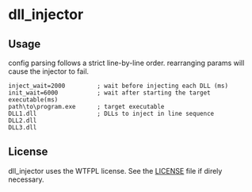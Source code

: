 # dll_injector

## Usage
config parsing follows a strict line-by-line order. rearranging params will cause the injector to fail.

```
inject_wait=2000         ; wait before injecting each DLL (ms)
init_wait=6000           ; wait after starting the target executable(ms)
path\to\program.exe      ; target executable
DLL1.dll                 ; DLLs to inject in line sequence
DLL2.dll
DLL3.dll
```

## License

dll_injector uses the WTFPL license. See the [LICENSE](LICENSE.md) file if direly necessary.